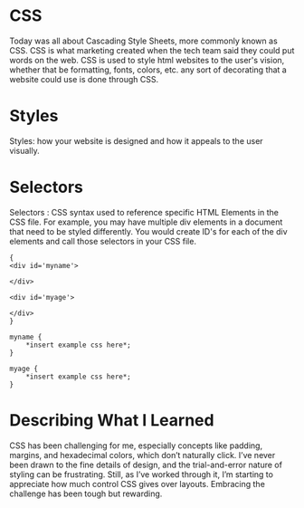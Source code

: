 # CSS

Today was all about Cascading Style Sheets, more commonly known as CSS. CSS is what marketing created when the tech team said they could put words on the web.
CSS is used to style html websites to the user's vision, whether that be formatting, fonts, colors, etc. any sort of decorating that a website could use is done through CSS.

# Styles

Styles: how your website is designed and how it appeals to the user visually.

# Selectors

Selectors : CSS syntax used to reference specific HTML Elements in the CSS file. For example, you may have multiple div elements in a document that need to be styled differently.
You would create ID's for each of the div elements and call those selectors in your CSS file.

```
{
<div id='myname'>

</div>

<div id='myage'>

</div>
}

myname {
    *insert example css here*;
}

myage {
    *insert example css here*;
}
```

# Describing What I Learned
CSS has been challenging for me, especially concepts like padding, margins, and hexadecimal colors, which don’t naturally click. I’ve never been drawn to the fine details of design, and the trial-and-error nature of styling can be frustrating. Still, as I’ve worked through it, I’m starting to appreciate how much control CSS gives over layouts. Embracing the challenge has been tough but rewarding.




